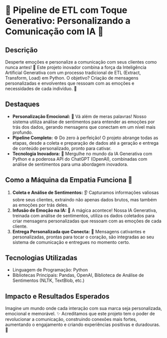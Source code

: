 # 💌 Pipeline de ETL com Toque Generativo: Personalizando a Comunicação com IA 🤖


## Descrição

Desperte emoções e personalize a comunicação com seus clientes como nunca antes! 🚀 Este projeto inovador combina a força da Inteligência Artificial Generativa com um processo tradicional de ETL (Extract, Transform, Load) em Python. O objetivo? Criação de mensagens personalizadas e envolventes que ressoam com as emoções e necessidades de cada indivíduo. 🎯

## Destaques

* **Personalização Emocional:** 🤩 Vá além de meras palavras! Nosso sistema utiliza análise de sentimentos para entender as emoções por trás dos dados, gerando mensagens que conectam em um nível mais profundo.
* **Pipeline Completo:** ⚙️ Do zero à perfeição! O projeto abrange todas as etapas, desde a coleta e preparação de dados até a geração e entrega de conteúdo personalizado, pronto para cativar.
* **Tecnologia Inovadora:** 🚀 Mergulhe no mundo da IA Generativa com Python e a poderosa API do ChatGPT (OpenAI), combinadas com análise de sentimentos para uma abordagem inovadora.

## Como a Máquina da Empatia Funciona 💖

1. **Coleta e Análise de Sentimentos:** 👂 Capturamos informações valiosas sobre seus clientes, extraindo não apenas dados brutos, mas também as emoções por trás deles.
2. **Infusão de Emoção na IA:** 🧠 A mágica acontece! Nossa IA Generativa, treinada com análise de sentimentos, utiliza os dados coletados para criar mensagens personalizadas que ressoam com as emoções de cada cliente.
3. **Entrega Personalizada que Conecta:** 💌 Mensagens cativantes e personalizadas, prontas para tocar o coração, são integradas ao seu sistema de comunicação e entregues no momento certo.


## Tecnologias Utilizadas

*   Linguagem de Programação: Python
*   Bibliotecas Principais: Pandas, OpenAI, Biblioteca de Análise de Sentimentos (NLTK, TextBlob, etc.)

## Impacto e Resultados Esperados

Imagine um mundo onde cada interação com sua marca seja personalizada, emocional e memorável. ✨ Acreditamos que este projeto tem o poder de revolucionar a comunicação, construindo conexões mais fortes, aumentando o engajamento e criando experiências positivas e duradouras. 💖 
